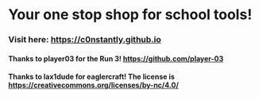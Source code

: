 # Your one stop shop for school tools!
### Visit here: https://c0nstantly.github.io

#### Thanks to player03 for the Run 3! https://github.com/player-03
#### Thanks to lax1dude for eaglercraft! The license is https://creativecommons.org/licenses/by-nc/4.0/
